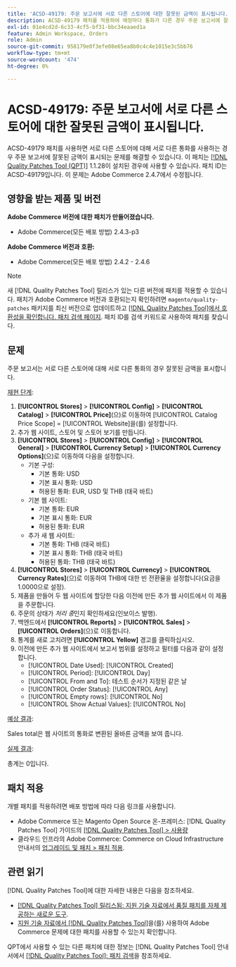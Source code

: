 ```yaml
---
title: 'ACSD-49179: 주문 보고서에 서로 다른 스토어에 대한 잘못된 금액이 표시됩니다.'
description: ACSD-49179 패치를 적용하여 매장마다 통화가 다른 경우 주문 보고서에 잘못된 금액이 표시되는 Adobe Commerce 문제를 수정하십시오.
exl-id: 01e4cd2d-6c33-4cf5-bf31-bbc34eaaed1a
feature: Admin Workspace, Orders
role: Admin
source-git-commit: 958179e0f3efe08e65ea8b0c4c4e1015e3c5bb76
workflow-type: tm+mt
source-wordcount: '474'
ht-degree: 0%

---
```


# ACSD-49179: 주문 보고서에 서로 다른 스토어에 대한 잘못된 금액이 표시됩니다.

ACSD-49179 패치를 사용하면 서로 다른 스토어에 대해 서로 다른 통화를 사용하는 경우 주문 보고서에 잘못된 금액이 표시되는 문제를 해결할 수 있습니다. 이 패치는 [[!DNL Quality Patches Tool (QPT)]](/help/announcements/adobe-commerce-announcements/magento-quality-patches-released-new-tool-to-self-serve-quality-patches.md) 1.1.28이 설치된 경우에 사용할 수 있습니다. 패치 ID는 ACSD-49179입니다. 이 문제는 Adobe Commerce 2.4.7에서 수정됩니다.

## 영향을 받는 제품 및 버전

**Adobe Commerce 버전에 대한 패치가 만들어졌습니다.**

* Adobe Commerce(모든 배포 방법) 2.4.3-p3

**Adobe Commerce 버전과 호환:**

* Adobe Commerce(모든 배포 방법) 2.4.2 - 2.4.6

>[!NOTE]
>
>새 [!DNL Quality Patches Tool] 릴리스가 있는 다른 버전에 패치를 적용할 수 있습니다. 패치가 Adobe Commerce 버전과 호환되는지 확인하려면 `magento/quality-patches` 패키지를 최신 버전으로 업데이트하고 [[!DNL Quality Patches Tool]에서 호환성을 확인합니다. 패치 검색 페이지](https://experienceleague.adobe.com/tools/commerce-quality-patches/index.html). 패치 ID를 검색 키워드로 사용하여 패치를 찾습니다.

## 문제

주문 보고서는 서로 다른 스토어에 대해 서로 다른 통화의 경우 잘못된 금액을 표시합니다.

<u>재현 단계</u>:

1. **[!UICONTROL Stores]** > **[!UICONTROL Config]** > **[!UICONTROL Catalog]** > **[!UICONTROL Price]**(으)로 이동하여 [!UICONTROL Catalog Price Scope] = [!UICONTROL Website]을(를) 설정합니다.
1. 추가 웹 사이트, 스토어 및 스토어 보기를 만듭니다.
1. **[!UICONTROL Stores]** > **[!UICONTROL Config]** > **[!UICONTROL General]** > **[!UICONTROL Currency Setup]** > **[!UICONTROL Currency Options]**(으)로 이동하여 다음을 설정합니다.
   * 기본 구성:
      * 기본 통화: USD
      * 기본 표시 통화: USD
      * 허용된 통화: EUR, USD 및 THB (태국 바트)
   * 기본 웹 사이트:
      * 기본 통화: EUR
      * 기본 표시 통화: EUR
      * 허용된 통화: EUR
   * 추가 새 웹 사이트:
      * 기본 통화: THB (태국 바트)
      * 기본 표시 통화: THB (태국 바트)
      * 허용된 통화: THB (태국 바트)
1. **[!UICONTROL Stores]** > **[!UICONTROL Currency]** > **[!UICONTROL Currency Rates]**(으)로 이동하여 THB에 대한 빈 전환율을 설정합니다(요금을 1.0000으로 설정).
1. 제품을 만들어 두 웹 사이트에 할당한 다음 이전에 만든 추가 웹 사이트에서 이 제품을 주문합니다.
1. 주문의 상태가 *처리 중*&#x200B;인지 확인하세요(인보이스 발행).
1. 백엔드에서 **[!UICONTROL Reports]** > **[!UICONTROL Sales]** > **[!UICONTROL Orders]**(으)로 이동합니다.
1. 통계를 새로 고치려면 **[!UICONTROL Yellow]** 경고를 클릭하십시오.
1. 이전에 만든 추가 웹 사이트에서 보고서 범위를 설정하고 필터를 다음과 같이 설정합니다.
   * [!UICONTROL Date Used]: [!UICONTROL Created]
   * [!UICONTROL Period]: [!UICONTROL Day]
   * [!UICONTROL From and To]: 테스트 순서가 지정된 같은 날
   * [!UICONTROL Order Status]: [!UICONTROL Any]
   * [!UICONTROL Empty rows]: [!UICONTROL No]
   * [!UICONTROL Show Actual Values]: [!UICONTROL No]

<u>예상 결과</u>:

Sales total은 웹 사이트의 통화로 변환된 올바른 금액을 보여 줍니다.

<u>실제 결과</u>:

총계는 0입니다.

## 패치 적용

개별 패치를 적용하려면 배포 방법에 따라 다음 링크를 사용합니다.

* Adobe Commerce 또는 Magento Open Source 온-프레미스: [!DNL Quality Patches Tool] 가이드의 [[!DNL Quality Patches Tool] > 사용량](https://experienceleague.adobe.com/docs/commerce-operations/tools/quality-patches-tool/usage.html)
* 클라우드 인프라의 Adobe Commerce: Commerce on Cloud Infrastructure 안내서의 [업그레이드 및 패치 > 패치 적용](https://experienceleague.adobe.com/docs/commerce-cloud-service/user-guide/develop/upgrade/apply-patches.html).

## 관련 읽기

[!DNL Quality Patches Tool]에 대한 자세한 내용은 다음을 참조하세요.

* [[!DNL Quality Patches Tool] 릴리스됨: 지원 기술 자료에서 품질 패치를 자체 제공하는 새로운 도구](/help/announcements/adobe-commerce-announcements/magento-quality-patches-released-new-tool-to-self-serve-quality-patches.md).
* [지원 기술 자료에서  [!DNL Quality Patches Tool]](/help/support-tools/patches-available-in-qpt-tool/check-patch-for-magento-issue-with-magento-quality-patches.md)을(를) 사용하여 Adobe Commerce 문제에 대한 패치를 사용할 수 있는지 확인합니다.

QPT에서 사용할 수 있는 다른 패치에 대한 정보는 [!DNL Quality Patches Tool] 안내서에서 [[!DNL Quality Patches Tool]: 패치 검색](https://experienceleague.adobe.com/tools/commerce-quality-patches/index.html)을 참조하세요.
